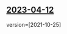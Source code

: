 ## [2023-04-12](https://github.com/faktaoklimatu/graphics/blob/9a7c1f671acc309bb53dd8bb76839804a88dc74a/data-visualization/infographics/nature-landscape/czechia/logging-area/cs-tezba-lesa-plocha.ai)

version=[2021-10-25]

